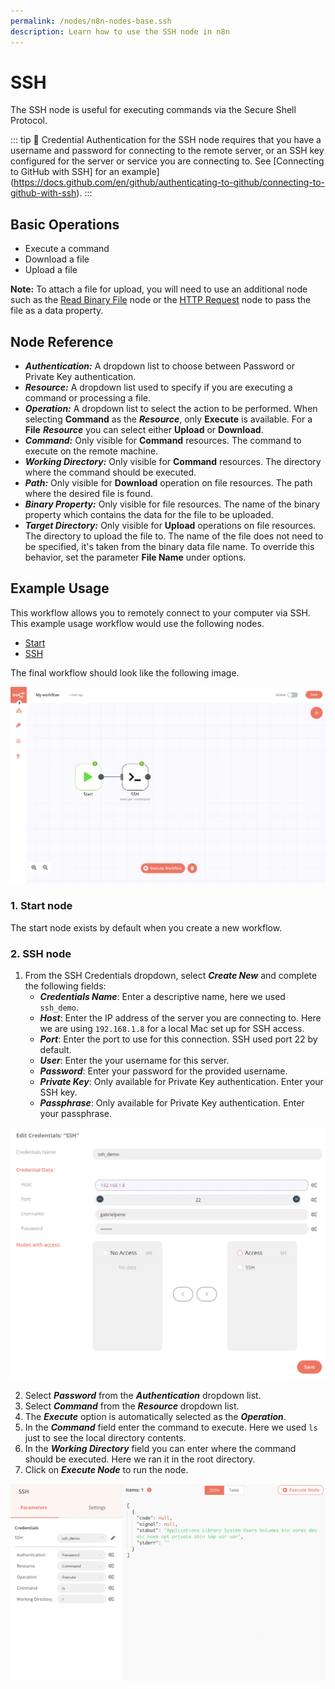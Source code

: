 ```yaml
---
permalink: /nodes/n8n-nodes-base.ssh
description: Learn how to use the SSH node in n8n
---
```


# SSH

The SSH node is useful for executing commands via the Secure Shell Protocol.

::: tip 🔑 Credential
Authentication for the SSH node requires that you have a username and password for connecting to the remote server, or an SSH key configured for the server or service you are connecting to. See [Connecting to GitHub with SSH] for an example](https://docs.github.com/en/github/authenticating-to-github/connecting-to-github-with-ssh).
:::

## Basic Operations

- Execute a command
- Download a file
- Upload a file

**Note:** To attach a file for upload, you will need to use an additional node such as the [Read Binary File](../../core-nodes/ReadBinaryFile/README.md) node or the [HTTP Request](../../core-nodes/HTTPRequest/README.md) node to pass the file as a data property.

## Node Reference

- ***Authentication:*** A dropdown list to choose between Password or Private Key authentication.
- ***Resource:*** A dropdown list used to specify if you are executing a command or processing a file.
- ***Operation:*** A dropdown list to select the action to be performed. When selecting **Command** as the ***Resource***, only **Execute** is available. For a **File** ***Resource*** you can select either **Upload** or **Download**.
- ***Command:*** Only visible for **Command** resources. The command to execute on the remote machine.
- ***Working Directory:*** Only visible for **Command** resources. The directory where the command should be executed.
- ***Path:*** Only visible for **Download** operation on file resources. The path where the desired file is found.
- ***Binary Property:*** Only visible for file resources. The name of the binary property which contains the data for the file to be uploaded.
- ***Target Directory:*** Only visible for **Upload** operations on file resources. The directory to upload the file to. The name of the file does not need to be specified, it's taken from the binary data file name. To override this behavior, set the parameter **File Name** under options.


## Example Usage

This workflow allows you to remotely connect to your computer via SSH. This example usage workflow would use the following nodes.
- [Start](../../core-nodes/Start/README.md)
- [SSH]()

The final workflow should look like the following image.

![A workflow with the SSH node](./workflow.png)

### 1. Start node

The start node exists by default when you create a new workflow.

### 2. SSH node

1. From the SSH Credentials dropdown, select ***Create New*** and complete the following fields:
    - ***Credentials Name***: Enter a descriptive name, here we used `ssh_demo`.
    - ***Host***: Enter the IP address of the server you are connecting to. Here we are using `192.168.1.8` for a local Mac set up for SSH access.
    - ***Port***: Enter the port to use for this connection. SSH used port 22 by default.
    - ***User***: Enter the your username for this server.
    - ***Password***: Enter your password for the provided username.
    - ***Private Key***: Only available for Private Key authentication. Enter your SSH key.
    - ***Passphrase***: Only available for Private Key authentication. Enter your passphrase.

![SSH credentials](./ssh_credentials.png)

2. Select ***Password*** from the ***Authentication*** dropdown list.
3. Select ***Command*** from the ***Resource*** dropdown list.
4. The ***Execute*** option is automatically selected as the ***Operation***.
5. In the ***Command*** field enter the command to execute. Here we used `ls` just to see the local directory contents.
6. In the ***Working Directory*** field you can enter where the command should be executed. Here we ran it in the root directory.
7. Click on ***Execute Node*** to run the node.

![Executed Workflow](./executed_ssh_workflow.png)
